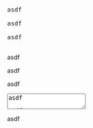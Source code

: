 <pre>
asdf

asdf

asdf

</pre>
asdf

<script>
asdf

asdf

asdf

</script>
asdf

<style>
asdf

asdf

asdf

</style>
asdf

<textarea>
asdf

asdf

asdf

</textarea>
asdf
